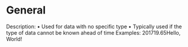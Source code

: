 # General

Description: • Used for data with no specific type
• Typically used if the type of data cannot be known ahead of time
Examples: 201719.65Hello, World!